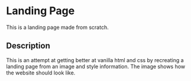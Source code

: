 # Landing Page
This is a landing page made from scratch.
## Description
This is an attempt at getting better at vanilla html and css by recreating a landing page from an image and style information. 
The image shows how the website should look like.
